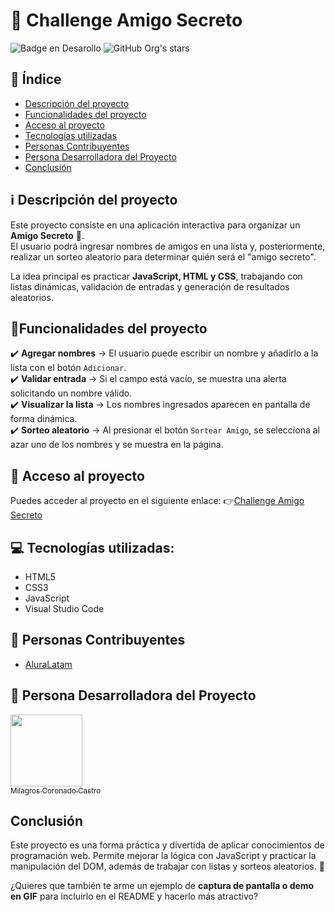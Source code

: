 # 🎉 Challenge Amigo Secreto 

![Badge en Desarollo](https://img.shields.io/badge/STATUS-EN%20DESAROLLO-green)
![GitHub Org's stars](https://img.shields.io/github/stars/camilafernanda?style=social)


## 📑 Índice

* [Descripción del proyecto](#descripción-del-proyecto)
* [Funcionalidades del proyecto](#funcionalidades-del-proyecto)
* [Acceso al proyecto](#acceso-proyecto)
* [Tecnologías utilizadas](#tecnologías-utilizadas)
* [Personas Contribuyentes](#personas-contribuyentes)
* [Persona Desarrolladora del Proyecto](#persona-desarrolladora)
* [Conclusión](#conclusión)

## ℹ️ Descripción del proyecto
Este proyecto consiste en una aplicación interactiva para organizar un **Amigo Secreto** 🎁.  
El usuario podrá ingresar nombres de amigos en una lista y, posteriormente, realizar un sorteo aleatorio para determinar quién será el "amigo secreto".  

La idea principal es practicar **JavaScript, HTML y CSS**, trabajando con listas dinámicas, validación de entradas y generación de resultados aleatorios.  

## :hammer:Funcionalidades del proyecto
✔️ **Agregar nombres** → El usuario puede escribir un nombre y añadirlo a la lista con el botón `Adicionar`.  
✔️ **Validar entrada** → Si el campo está vacío, se muestra una alerta solicitando un nombre válido.  
✔️ **Visualizar la lista** → Los nombres ingresados aparecen en pantalla de forma dinámica.  
✔️ **Sorteo aleatorio** → Al presionar el botón `Sortear Amigo`, se selecciona al azar uno de los nombres y se muestra en la página.  

## 📁 Acceso al proyecto
Puedes acceder al proyecto en el siguiente enlace:
👉[Challenge Amigo Secreto](https://github.com/TuUsuario/NombreDelRepositorio)

## 💻 Tecnologías utilizadas:
- HTML5
- CSS3
- JavaScript
- Visual Studio Code

## 🧔 Personas Contribuyentes 
- [AluraLatam](https://www.aluracursos.com/)
## 🙍 Persona Desarrolladora del Proyecto
[<img src="https://avatars.githubusercontent.com/u/24362178?v=4" width=115><br><sub>Milagros Coronado Castro</sub>](https://github.com/melencith)

## Conclusión
Este proyecto es una forma práctica y divertida de aplicar conocimientos de programación web.
Permite mejorar la lógica con JavaScript y practicar la manipulación del DOM, además de trabajar con listas y sorteos aleatorios. 🚀


  

¿Quieres que también te arme un ejemplo de **captura de pantalla o demo en GIF** para incluirlo en el README y hacerlo más atractivo?

